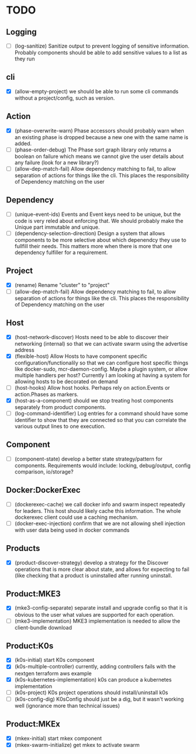 # TODO

## Logging

- [ ] (log-sanitize) Sanitize output to prevent logging of sensitive information. Probably components should be able to add sensitive values to a list as they run

## cli 

- [X] (allow-empty-project) we should be able to run some cli commands without a project/config, such as version.

## Action 

- [X] (phase-overwrite-warn) Phase accessors should probably warn when an existing phase is dropped because a new one with the same name is added.
- [ ] (phase-order-debug) The Phase sort graph library only returns a boolean on failure which means we cannot give the user details about any failure (look for a new library?)
- [ ] (allow-dep-match-fail) Allow dependency matching to fail, to allow separation of actions for things like the cli. This places the responsibility of Dependency matching on the user

## Dependency 

- [ ] (unique-event-ids) Events and Event keys need to be unique, but the code is very reled about enforcing that. We should probably make the Unique part immutable and unique.
- [ ] (dependency-selection-direction) Design a system that allows components to be more selective about which depenendcy they use to fullfill their needs. This matters more when there is more that one dependency fulfiller for a requirement.

## Project 

- [X] (rename) Rename "cluster" to "project"
- [ ] (allow-dep-match-fail) Allow dependency matching to fail, to allow separation of actions for things like the cli. This places the responsibility of Dependency matching on the user

## Host 

- [x] (host-network-discover) Hosts need to be able to discover their networking (internal) so that we can activate swarm using the advertise address
- [x] (flexible-host) Allow Hosts to have component specific configuration/functionalily so that we can configure host specific things like docker-sudo, mcr-daemon-config. Maybe a plugin system, or allow multiple handlers per host? Currently I am looking at having a system for allowing hosts to be decorated on demand
- [ ] (host-hooks) Allow host hooks. Perhaps rely on action.Events or action.Phases as markers.
- [x] (host-as-a-component) should we stop treating host components separately from product components.
- [ ] (log-command-identifier) Log entries for a command should have some identifier to show that they are connected so that you can correlate the various output lines to one execution.

## Component

- [ ] (component-state) develop a better state strategy/pattern for components. Requirements would include: locking, debug/output, config comparison, io/storage?

## Docker:DockerExec

- [ ] (dockerexec-cache) we call docker info and swarm inspect repeatedly for leaders. This host should likely cache this information. The whole dockerexec client could use a caching mechanism.
- [ ] (docker-exec-injection) confirm that we are not allowing shell injection with user data being used in docker commands

## Products 

- [x] (product-discover-strategy) develop a strategy for the Discover operations that is more clear about state, and allows for expecting to fail (like checking that a product is uninstalled after running uninstall.

## Product:MKE3

- [X] (mke3-config-separate) separate install and upgrade config so that it is obvious to the user what values are supported for each operation.
- [ ] (mke3-implementation) MKE3 implementation is needed to allow the client-bundle download

## Product:K0s

- [X] (k0s-initial) start K0s component 
- [x] (k0s-multiple-controller) currently, adding controllers fails with the nextgen terraform aws example
- [x] (k0s-kubernetes-implementation) k0s can produce a kubernetes implementation
- [ ] (k0s-project) K0s project operations should install/uninstall k0s
- [ ] (k0s-config-dig) K0sConfig should just be a dig, but it wasn't working well (ignorance more than technical issues)

## Product:MKEx 

- [X] (mkex-initial) start mkex component 
- [X] (mkex-swarm-initialize) get mkex to activate swarm

## 
